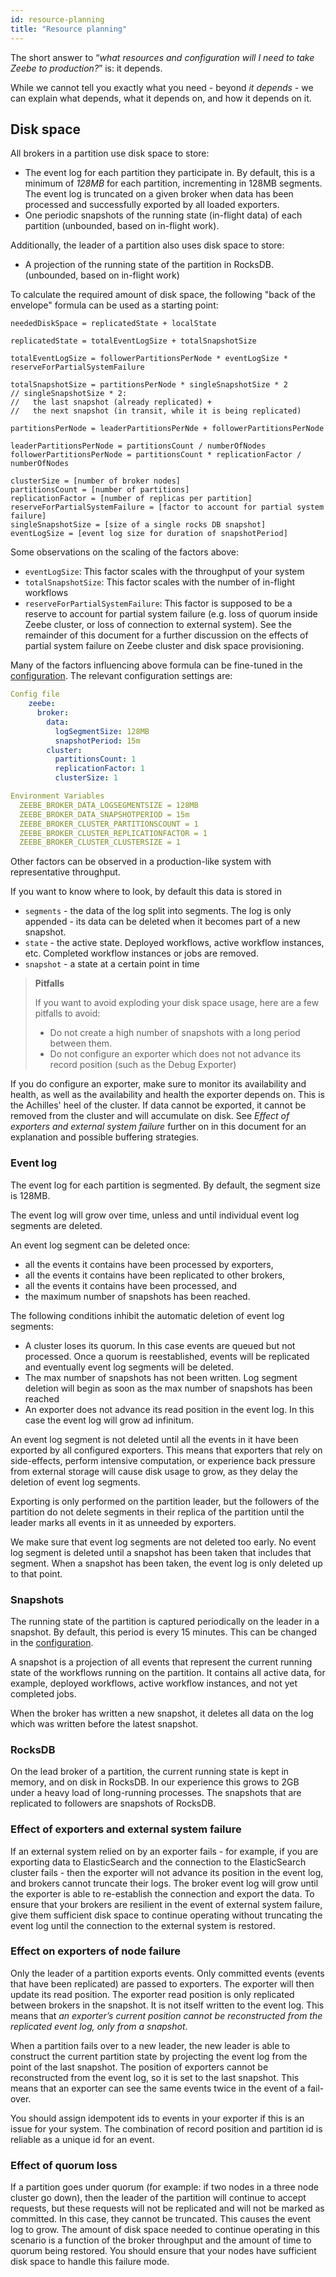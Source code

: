 ```yaml
---
id: resource-planning
title: "Resource planning"
---
```


The short answer to “_what resources and configuration will I need to take Zeebe to production?_” is: it depends.

While we cannot tell you exactly what you need - beyond _it depends_ - we can explain what depends, what it depends on, and how it depends on it.

## Disk space

All brokers in a partition use disk space to store:

- The event log for each partition they participate in. By default, this is a minimum of _128MB_ for each partition, incrementing in 128MB segments. The event log is truncated on a given broker when data has been processed and successfully exported by all loaded exporters.
- One periodic snapshots of the running state (in-flight data) of each partition (unbounded, based on in-flight work).

Additionally, the leader of a partition also uses disk space to store:

- A projection of the running state of the partition in RocksDB. (unbounded, based on in-flight work)

To calculate the required amount of disk space, the following "back of the envelope" formula can be used as a starting point:

```
neededDiskSpace = replicatedState + localState

replicatedState = totalEventLogSize + totalSnapshotSize

totalEventLogSize = followerPartitionsPerNode * eventLogSize * reserveForPartialSystemFailure

totalSnapshotSize = partitionsPerNode * singleSnapshotSize * 2
// singleSnapshotSize * 2:
//   the last snapshot (already replicated) +
//   the next snapshot (in transit, while it is being replicated)

partitionsPerNode = leaderPartitionsPerNde + followerPartitionsPerNode

leaderPartitionsPerNode = partitionsCount / numberOfNodes
followerPartitionsPerNode = partitionsCount * replicationFactor / numberOfNodes

clusterSize = [number of broker nodes]
partitionsCount = [number of partitions]
replicationFactor = [number of replicas per partition]
reserveForPartialSystemFailure = [factor to account for partial system failure]
singleSnapshotSize = [size of a single rocks DB snapshot]
eventLogSize = [event log size for duration of snapshotPeriod]
```

Some observations on the scaling of the factors above:

- `eventLogSize`: This factor scales with the throughput of your system
- `totalSnapshotSize`: This factor scales with the number of in-flight workflows
- `reserveForPartialSystemFailure`: This factor is supposed to be a reserve to account for partial system failure (e.g. loss of quorum inside Zeebe cluster, or loss of connection to external system). See the remainder of this document for a further discussion on the effects of partial system failure on Zeebe cluster and disk space provisioning.

Many of the factors influencing above formula can be fine-tuned in the [configuration](../configuration/configuration.md). The relevant configuration settings are:

```yaml
Config file
    zeebe:
      broker:
        data:
          logSegmentSize: 128MB
          snapshotPeriod: 15m
        cluster:
          partitionsCount: 1
          replicationFactor: 1
          clusterSize: 1

Environment Variables
  ZEEBE_BROKER_DATA_LOGSEGMENTSIZE = 128MB
  ZEEBE_BROKER_DATA_SNAPSHOTPERIOD = 15m
  ZEEBE_BROKER_CLUSTER_PARTITIONSCOUNT = 1
  ZEEBE_BROKER_CLUSTER_REPLICATIONFACTOR = 1
  ZEEBE_BROKER_CLUSTER_CLUSTERSIZE = 1
```

Other factors can be observed in a production-like system with representative throughput.

If you want to know where to look, by default this data is stored in

- `segments` - the data of the log split into segments. The log is only appended - its data can be deleted when it becomes part of a new snapshot.
- `state` - the active state. Deployed workflows, active workflow instances, etc. Completed workflow instances or jobs are removed.
- `snapshot` - a state at a certain point in time

> **Pitfalls**
>
> If you want to avoid exploding your disk space usage, here are a few pitfalls to avoid:
>
> - Do not create a high number of snapshots with a long period between them.
> - Do not configure an exporter which does not not advance its record position (such as the Debug Exporter)

If you do configure an exporter, make sure to monitor its availability and health, as well as the availability and health the exporter depends on.
This is the Achilles' heel of the cluster. If data cannot be exported, it cannot be removed from the cluster and will accumulate on disk. See _Effect of exporters and external system failure_ further on in this document for an explanation and possible buffering strategies.

### Event log

The event log for each partition is segmented. By default, the segment size is 128MB.

The event log will grow over time, unless and until individual event log segments are deleted.

An event log segment can be deleted once:

- all the events it contains have been processed by exporters,
- all the events it contains have been replicated to other brokers,
- all the events it contains have been processed, and
- the maximum number of snapshots has been reached.

The following conditions inhibit the automatic deletion of event log segments:

- A cluster loses its quorum. In this case events are queued but not processed. Once a quorum is reestablished, events will be replicated and eventually event log segments will be deleted.
- The max number of snapshots has not been written. Log segment deletion will begin as soon as the max number of snapshots has been reached
- An exporter does not advance its read position in the event log. In this case the event log will grow ad infinitum.

An event log segment is not deleted until all the events in it have been exported by all configured exporters. This means that exporters that rely on side-effects, perform intensive computation, or experience back pressure from external storage will cause disk usage to grow, as they delay the deletion of event log segments.

Exporting is only performed on the partition leader, but the followers of the partition do not delete segments in their replica of the partition until the leader marks all events in it as unneeded by exporters.

We make sure that event log segments are not deleted too early. No event log segment is deleted until a snapshot has been taken that includes that segment. When a snapshot has been taken, the event log is only deleted up to that point.

### Snapshots

The running state of the partition is captured periodically on the leader in a snapshot. By default, this period is every 15 minutes. This can be changed in the [configuration](../configuration/configuration.md).

A snapshot is a projection of all events that represent the current running state of the workflows running on the partition. It contains all active data, for example, deployed workflows, active workflow instances, and not yet completed jobs.

When the broker has written a new snapshot, it deletes all data on the log which was written before the latest snapshot.

### RocksDB

On the lead broker of a partition, the current running state is kept in memory, and on disk in RocksDB. In our experience this grows to 2GB under a heavy load of long-running processes. The snapshots that are replicated to followers are snapshots of RocksDB.

### Effect of exporters and external system failure

If an external system relied on by an exporter fails - for example, if you are exporting data to ElasticSearch and the connection to the ElasticSearch cluster fails - then the exporter will not advance its position in the event log, and brokers cannot truncate their logs. The broker event log will grow until the exporter is able to re-establish the connection and export the data.
To ensure that your brokers are resilient in the event of external system failure, give them sufficient disk space to continue operating without truncating the event log until the connection to the external system is restored.

### Effect on exporters of node failure

Only the leader of a partition exports events. Only committed events (events that have been replicated) are passed to exporters. The exporter will then update its read position. The exporter read position is only replicated between brokers in the snapshot. It is not itself written to the event log. This means that _an exporter’s current position cannot be reconstructed from the replicated event log, only from a snapshot_.

When a partition fails over to a new leader, the new leader is able to construct the current partition state by projecting the event log from the point of the last snapshot. The position of exporters cannot be reconstructed from the event log, so it is set to the last snapshot. This means that an exporter can see the same events twice in the event of a fail-over.

You should assign idempotent ids to events in your exporter if this is an issue for your system. The combination of record position and partition id is reliable as a unique id for an event.

### Effect of quorum loss

If a partition goes under quorum (for example: if two nodes in a three node cluster go down), then the leader of the partition will continue to accept requests, but these requests will not be replicated and will not be marked as committed. In this case, they cannot be truncated. This causes the event log to grow. The amount of disk space needed to continue operating in this scenario is a function of the broker throughput and the amount of time to quorum being restored. You should ensure that your nodes have sufficient disk space to handle this failure mode.
